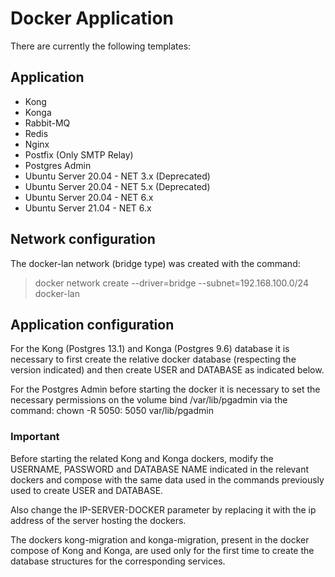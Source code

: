 # Docker Application

There are currently the following templates:

## Application

- Kong
- Konga
- Rabbit-MQ
- Redis
- Nginx
- Postfix (Only SMTP Relay)
- Postgres Admin
- Ubuntu Server 20.04 - NET 3.x (Deprecated)
- Ubuntu Server 20.04 - NET 5.x (Deprecated)
- Ubuntu Server 20.04 - NET 6.x
- Ubuntu Server 21.04 - NET 6.x


## Network configuration

The docker-lan network (bridge type) was created with the command: 

> docker network create --driver=bridge --subnet=192.168.100.0/24 docker-lan


## Application configuration

For the Kong (Postgres 13.1) and Konga (Postgres 9.6) database it is necessary to first create the relative docker database (respecting the version indicated) and then create USER and DATABASE as indicated below.

For the Postgres Admin before starting the docker it is necessary to set the necessary permissions on the volume bind /var/lib/pgadmin via the command: chown -R 5050: 5050 var/lib/pgadmin


### Important

Before starting the related Kong and Konga dockers, modify the USERNAME, PASSWORD and DATABASE NAME indicated in the relevant dockers and compose with the same data used in the commands previously used to create USER and DATABASE.

Also change the IP-SERVER-DOCKER parameter by replacing it with the ip address of the server hosting the dockers. 

The dockers kong-migration and konga-migration, present in the docker compose of Kong and Konga, are used only for the first time to create the database structures for the corresponding services.
